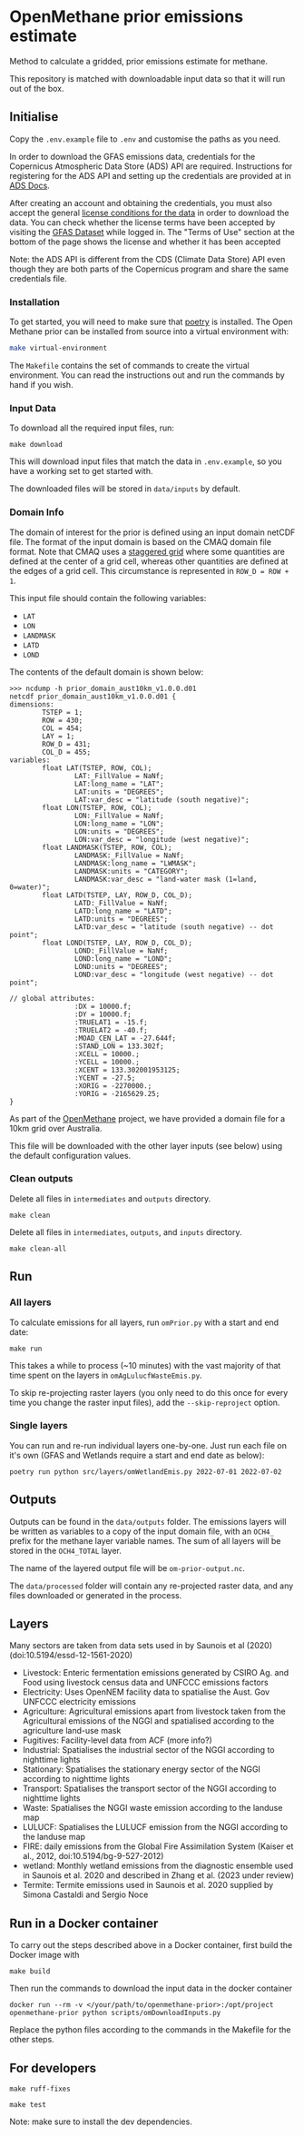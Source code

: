 # OpenMethane prior emissions estimate

Method to calculate a gridded, prior emissions estimate for methane.

This repository is matched with downloadable input data so that it will run out of the box.

## Initialise

Copy the `.env.example` file to `.env` and customise the paths as you need.

In order to download the GFAS emissions data,
credentials for the Copernicus Atmospheric Data Store (ADS) API are required.
Instructions for registering for the ADS API and setting up the credentials are provided
at in [ADS Docs](https://ads.atmosphere.copernicus.eu/api-how-to).

After creating an account and obtaining the credentials,
you must also accept the general
[license conditions for the data](https://ads.atmosphere.copernicus.eu/cdsapp/#!/terms/licence-to-use-copernicus-products)
in order to download the data.
You can check whether the license terms have been accepted by visiting the
[GFAS Dataset](https://ads.atmosphere.copernicus.eu/cdsapp#!/dataset/cams-global-fire-emissions-gfas?tab=form)
while logged in.
The "Terms of Use" section at the bottom of the page shows the license
and whether it has been accepted

Note: the ADS API is different from the CDS (Climate Data Store) API
even though they are both parts of the Copernicus program
and share the same credentials file.

### Installation

To get started, you will need to make sure that [poetry](https://python-poetry.org/docs/) is installed.
The Open Methane prior can be installed from source into a virtual environment with:

```bash
make virtual-environment
```

The `Makefile` contains the set of commands to create the virtual environment.
You can read the instructions out and run the commands by hand if you wish.

### Input Data

To download all the required input files, run:

```console
make download
```

This will download input files that match the data in `.env.example`,
so you have a working set to get started with.

The downloaded files will be stored in `data/inputs` by default.

### Domain Info

The domain of interest for the prior is defined using an input domain netCDF file.
The format of the input domain is based on the CMAQ domain file format. Note that CMAQ uses a 
[staggered grid](https://www.cmascenter.org/ioapi/documentation/all_versions/html/GRIDS.jpg) 
where some quantities are defined at the center of a grid cell, whereas other quantities are defined 
at the edges of a grid cell.  This circumstance is represented in  `ROW_D = ROW + 1`.

This input file should contain the following variables:

* `LAT`
* `LON`
* `LANDMASK`
* `LATD`
* `LOND`

The contents of the default domain is shown below:

```
>>> ncdump -h prior_domain_aust10km_v1.0.0.d01
netcdf prior_domain_aust10km_v1.0.0.d01 {
dimensions:
        TSTEP = 1;
        ROW = 430;
        COL = 454;
        LAY = 1;
        ROW_D = 431;
        COL_D = 455;
variables:
        float LAT(TSTEP, ROW, COL);
                LAT:_FillValue = NaNf;
                LAT:long_name = "LAT";
                LAT:units = "DEGREES";
                LAT:var_desc = "latitude (south negative)";
        float LON(TSTEP, ROW, COL);
                LON:_FillValue = NaNf;
                LON:long_name = "LON";
                LON:units = "DEGREES";
                LON:var_desc = "longitude (west negative)";
        float LANDMASK(TSTEP, ROW, COL);
                LANDMASK:_FillValue = NaNf;
                LANDMASK:long_name = "LWMASK";
                LANDMASK:units = "CATEGORY";
                LANDMASK:var_desc = "land-water mask (1=land, 0=water)";
        float LATD(TSTEP, LAY, ROW_D, COL_D);
                LATD:_FillValue = NaNf;
                LATD:long_name = "LATD";
                LATD:units = "DEGREES";
                LATD:var_desc = "latitude (south negative) -- dot point";
        float LOND(TSTEP, LAY, ROW_D, COL_D);
                LOND:_FillValue = NaNf;
                LOND:long_name = "LOND";
                LOND:units = "DEGREES";
                LOND:var_desc = "longitude (west negative) -- dot point";

// global attributes:
                :DX = 10000.f;
                :DY = 10000.f;
                :TRUELAT1 = -15.f;
                :TRUELAT2 = -40.f;
                :MOAD_CEN_LAT = -27.644f;
                :STAND_LON = 133.302f;
                :XCELL = 10000.;
                :YCELL = 10000.;
                :XCENT = 133.302001953125;
                :YCENT = -27.5;
                :XORIG = -2270000.;
                :YORIG = -2165629.25;
}
```

As part of the [OpenMethane](https://openmethane.org/) project,
we have provided a domain file for a 10km grid over Australia.

This file will be downloaded with the other layer inputs (see below) using the default configuration
values.

### Clean outputs

Delete all files in `intermediates` and `outputs` directory.
```
make clean
```

Delete all files in `intermediates`, `outputs`, and `inputs` directory.

```
make clean-all
```

## Run

### All layers

To calculate emissions for all layers, run `omPrior.py` with a start and end date:

```console
make run
```

This takes a while to process (~10 minutes) with the vast majority of that time spent on the layers
in `omAgLulucfWasteEmis.py`.

To skip re-projecting raster layers (you only need to do this once for every time you change the raster input files),
add the `--skip-reproject` option.

### Single layers

You can run and re-run individual layers one-by-one. Just run each file on it's own (GFAS and Wetlands require a start
and end date as below):

```console
poetry run python src/layers/omWetlandEmis.py 2022-07-01 2022-07-02
```

## Outputs

Outputs can be found in the `data/outputs` folder. The emissions layers will be written as variables to a copy of the
input domain file, with an `OCH4_` prefix for the methane layer variable names. The sum of all layers will be stored in
the `OCH4_TOTAL` layer.

The name of the layered output file will be `om-prior-output.nc`.

The `data/processed` folder will contain any re-projected raster data, and any files downloaded or generated in the
process.

## Layers

Many sectors are taken from data sets used in by Saunois et al (2020) (doi:10.5194/essd-12-1561-2020)

- Livestock: Enteric fermentation emissions generated by CSIRO Ag. and Food using livestock census data and UNFCCC
  emissions factors
- Electricity: Uses OpenNEM facility data to spatialise the Aust. Gov UNFCCC electricity emissions
- Agriculture: Agricultural emissions apart from livestock taken from the Agricultural emissions of the NGGI and
  spatialised according to the agriculture land-use mask
- Fugitives: Facility-level data from ACF (more info?)
- Industrial: Spatialises the industrial sector of the NGGI according to nighttime lights
- Stationary: Spatialises the stationary energy sector of the NGGI according to nighttime lights
- Transport: Spatialises the transport sector of the NGGI according to nighttime lights
- Waste: Spatialises the NGGI waste emission according to the landuse map
- LULUCF: Spatialises the LULUCF emission from the NGGI according to the landuse map
- FIRE: daily emissions from the Global Fire Assimilation System (Kaiser et al., 2012, doi:10.5194/bg-9-527-2012)
- wetland: Monthly wetland emissions from the diagnostic ensemble used in Saunois et al. 2020 and described in Zhang et
  al. (2023 under review)
- Termite: Termite emissions used in Saunois et al. 2020 supplied by Simona Castaldi and Sergio Noce

## Run in a Docker container

To carry out the steps described above in a Docker container, first build the Docker image with

```
make build
```
Then run the commands to download the input data in the docker container

```
docker run --rm -v </your/path/to/openmethane-prior>:/opt/project openmethane-prior python scripts/omDownloadInputs.py
```

Replace the python files according to the commands in the Makefile for the other steps.

## For developers

```
make ruff-fixes
```

```
make test
```

Note: make sure to install the dev dependencies.
